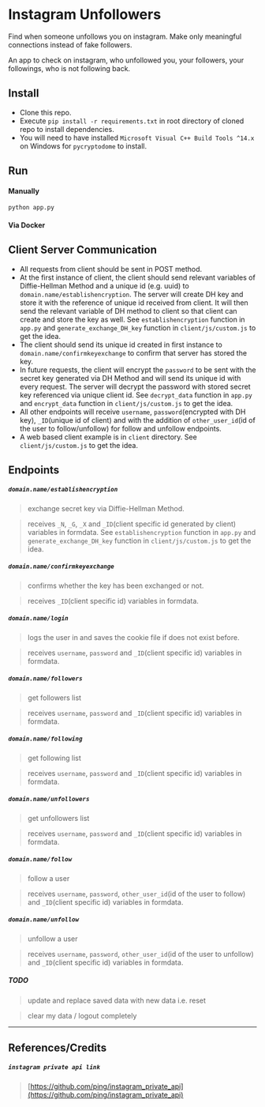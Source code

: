 # Instagram Unfollowers

Find when someone unfollows you on instagram. Make only meaningful connections instead of fake followers.

An app to check on instagram, who unfollowed you, your followers, your followings, who is not following back.

## Install

- Clone this repo.
- Execute `pip install -r requirements.txt` in root directory of cloned repo to install dependencies.
- You will need to have installed `Microsoft Visual C++ Build Tools ^14.x` on Windows for `pycryptodome` to install.

## Run

#### Manually 

```
python app.py
```

#### Via Docker

 

## Client Server Communication

* All requests from client should be sent in POST method.
* At the first instance of client, the client should send relevant variables of Diffie-Hellman Method and a unique id (e.g. uuid) to `domain.name/establishencryption`. The server will create DH key and store it with the reference of unique id received from client. It will then send the relevant variable of DH method to client so that client can create and store the key as well. See `establishencryption` function in `app.py` and `generate_exchange_DH_key` function in `client/js/custom.js` to get the idea.
* The client should send its unique id created in first instance to `domain.name/confirmkeyexchange` to confirm that server has stored the key.
* In future requests, the client will encrypt the `password` to be sent with the secret key generated via DH Method and will send its unique id with every request. The server will decrypt the password with stored secret key referenced via unique client id. See `decrypt_data` function in `app.py` and `encrypt_data` function in `client/js/custom.js` to get the idea.
* All other endpoints will receive `username`, `password`(encrypted with DH key), `_ID`(unique id of client) and with the addition of `other_user_id`(id of the user to follow/unfollow) for follow and unfollow endpoints.
* A web based client example is in `client` directory. See `client/js/custom.js` to get the idea.

## Endpoints

##### `domain.name/establishencryption`
> exchange secret key via Diffie-Hellman Method.

> receives `_N`, `_G`, `_X` and `_ID`(client specific id generated by client) variables in formdata. See `establishencryption` function in `app.py` and `generate_exchange_DH_key` function in `client/js/custom.js` to get the idea.

##### `domain.name/confirmkeyexchange`
> confirms whether the key has been exchanged or not.

> receives `_ID`(client specific id) variables in formdata.

##### `domain.name/login`
> logs the user in and saves the cookie file if does not exist before.

> receives `username`, `password` and `_ID`(client specific id) variables in formdata.

##### `domain.name/followers`
> get followers list

> receives `username`, `password` and `_ID`(client specific id) variables in formdata.

##### `domain.name/following`
> get following list

> receives `username`, `password` and `_ID`(client specific id) variables in formdata.

##### `domain.name/unfollowers`
> get unfollowers list

> receives `username`, `password` and `_ID`(client specific id) variables in formdata.

##### `domain.name/follow`
> follow a user

> receives `username`, `password`, `other_user_id`(id of the user to follow) and `_ID`(client specific id) variables in formdata.

##### `domain.name/unfollow`
> unfollow a user

> receives `username`, `password`, `other_user_id`(id of the user to unfollow) and `_ID`(client specific id) variables in formdata.

##### TODO
> update and replace saved data with new data i.e. reset

> clear my data / logout completely

---
## References/Credits
##### `instagram private api link`
> [https://github.com/ping/instagram_private_api](https://github.com/ping/instagram_private_api)
